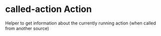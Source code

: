 # called-action Action

Helper to get information about the currently running 
action (when called from another source)
